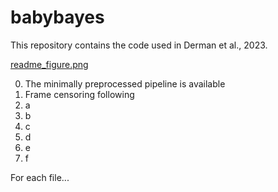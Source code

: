 # babybayes
This repository contains the code used in Derman et al., 2023.


[readme_figure.png](/readme_figure.png)

0. The minimally preprocessed pipeline is available 
1. Frame censoring following
2. a
3. b
4. c
5. d
6. e
7. f

For each file...
